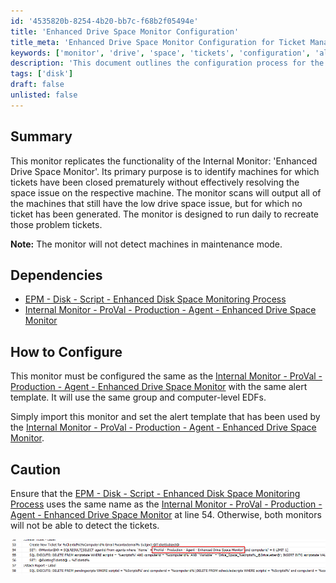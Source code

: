 ```yaml
---
id: '4535820b-8254-4b20-bb7c-f68b2f05494e'
title: 'Enhanced Drive Space Monitor Configuration'
title_meta: 'Enhanced Drive Space Monitor Configuration for Ticket Management'
keywords: ['monitor', 'drive', 'space', 'tickets', 'configuration', 'alert']
description: 'This document outlines the configuration process for the Enhanced Drive Space Monitor, which identifies machines with unresolved low drive space issues and generates tickets accordingly. It details dependencies, configuration steps, and important cautions to ensure effective monitoring.'
tags: ['disk']
draft: false
unlisted: false
---
```


## Summary

This monitor replicates the functionality of the Internal Monitor: 'Enhanced Drive Space Monitor'. Its primary purpose is to identify machines for which tickets have been closed prematurely without effectively resolving the space issue on the respective machine. The monitor scans will output all of the machines that still have the low drive space issue, but for which no ticket has been generated. The monitor is designed to run daily to recreate those problem tickets.

**Note:** The monitor will not detect machines in maintenance mode.

## Dependencies

- [EPM - Disk - Script - Enhanced Disk Space Monitoring Process](<../scripts/Enhanced Disk Space Monitoring Process.md>)
- [Internal Monitor - ProVal - Production - Agent - Enhanced Drive Space Monitor](<./Agent - Enhanced Drive Space Monitor.md>)

## How to Configure

This monitor must be configured the same as the [Internal Monitor - ProVal - Production - Agent - Enhanced Drive Space Monitor](<./Agent - Enhanced Drive Space Monitor.md>) with the same alert template. It will use the same group and computer-level EDFs.

Simply import this monitor and set the alert template that has been used by the [Internal Monitor - ProVal - Production - Agent - Enhanced Drive Space Monitor](<./Agent - Enhanced Drive Space Monitor.md>).

## Caution

Ensure that the [EPM - Disk - Script - Enhanced Disk Space Monitoring Process](<../scripts/Enhanced Disk Space Monitoring Process.md>) uses the same name as the [Internal Monitor - ProVal - Production - Agent - Enhanced Drive Space Monitor](<./Agent - Enhanced Drive Space Monitor.md>) at line 54. Otherwise, both monitors will not be able to detect the tickets.

![Image](../../../static/img/Enhanced-Drive-Space-Monitor-Ticket-Management/image_1.png)
